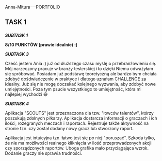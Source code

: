 Anna-Mitura---PORTFOLIO
<h2> TASK 1  
  <h3></h3>
  
***SUBTASK 1*** 

__8/10 PUNKTÓW  (prawie idealnie) :)__

***SUBTASK 3***


Cześć jestem Ania :) już od dłuższego czasu myślę o przebranżowieniu się. Mój narzeczony pracuje w branży testerskiej i to dzięki Niemu odważyłam się spróbować. Posiadam już podstawę teoretyczną ale bardzo bym chciała zdobyć dośdwiadczenie w praktyce i dlatego uznałam CHALLENGE za idealny. Już się nie mogę doczekać kolejnego wyzwania, aby zdobyć nowe umiejętności. Poza tym psucie wszystkiego to umiejętność, która mi najlepiej wychodzi :laughing: 



***SUBTASK 4***

<asterisk> Aplikacja "SCOUTS" jest przeznaczona dla tzw. "łowców talentów", którzy poszukują zdolnych piłkarzy. Aplikacja dostarcza informacji o graczach i ich ilości, rozegranych meczach i raportach. Rejestruje także aktywność na stronie tzn. czy został dodany nowy gracz lub stworzony raport.

<asterisk> Aplikacja jest intuicyjna tzn. łatwo jest się po niej "poruszać". Szkoda tylko, że nie ma możliwości realnego kliknięcia w ilość przeprowadzonych akcji czy sporządzonych raportów. 
<asterisk> Uboga grafika mało przyciągająca wzrok. 
<asterisk> Dodanie graczy nie sprawia trudności.
